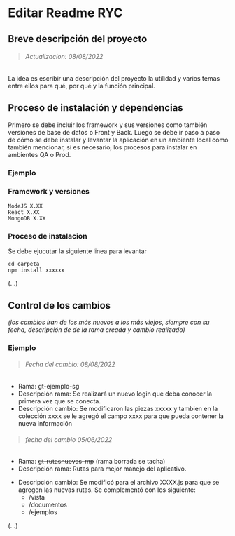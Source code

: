 # Editar Readme RYC

## Breve descripción del proyecto
> ###### Actualizacion: 08/08/2022

La idea es escribir una descripción del proyecto la utilidad y varios temas entre ellos para qué, por qué y la función principal.

## Proceso de instalación y dependencias
Primero se debe incluir los framework y sus versiones como también versiones de base de datos o Front y Back.
Luego se debe ir paso a paso de cómo se debe instalar y levantar la aplicación en un ambiente local como también mencionar, si es necesario, los procesos para instalar en ambientes QA o Prod.

### Ejemplo

### Framework y versiones
    NodeJS X.XX
    React X.XX
    MongoDB X.XX

### Proceso de instalacion
Se debe ejucutar la siguiente linea para levantar
    
    cd carpeta
    npm install xxxxxx

(...)

## Control de los cambios

*(los cambios iran de los más nuevos a los más viejos, siempre con su fecha, descripción de de la rama creada y cambio realizado)*

### Ejemplo

> ###### Fecha del cambio: 08/08/2022
- Rama: gt-ejemplo-sg
- Descripción rama: Se realizará un nuevo login que deba conocer la primera vez que se conecta.
- Descripción cambio: Se modificaron las piezas xxxxx y tambien en la colección xxxx se le agregó el campo xxxx para que pueda contener la nueva información

> ###### fecha del cambio 05/06/2022
- Rama: <s>gt-rutasnuevas-mp</s>  (rama borrada se tacha)
- Descripción rama: Rutas para mejor manejo del aplicativo.
+ Descripción cambio: Se modificó para el archivo XXXX.js para que se agregen las nuevas rutas. Se complementó con los siguiente:
  * /vista 
  * /documentos 
  * /ejemplos

(...)
